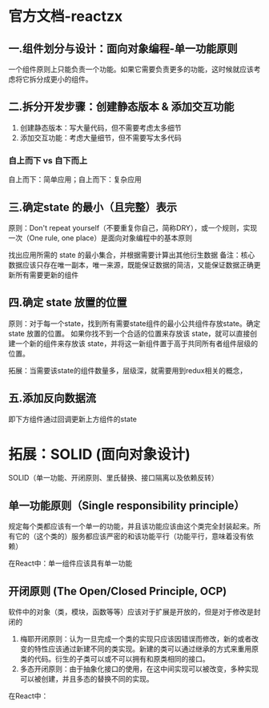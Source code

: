 # 官方文档-reactzx

## 一.组件划分与设计：面向对象编程-单一功能原则
一个组件原则上只能负责一个功能。如果它需要负责更多的功能，这时候就应该考虑将它拆分成更小的组件。

## 二.拆分开发步骤：创建静态版本 & 添加交互功能
1. 创建静态版本：写大量代码，但不需要考虑太多细节
2. 添加交互功能：考虑大量细节，但不需要写太多代码

### 自上而下 vs 自下而上
自上而下：简单应用；自上而下：复杂应用

## 三.确定state 的最小（且完整）表示
原则：Don't repeat yourself（不要重复你自己，简称DRY），或一个规则，实现一次（One rule, one place）是面向对象编程中的基本原则

找出应用所需的 state 的最小集合，并根据需要计算出其他衍生数据
备注：核心数据应该只存在唯一副本，唯一来源，既能保证数据的简洁，又能保证数据正确更新所有需要更新的组件

## 四.确定 state 放置的位置
原则：对于每一个state，找到所有需要state组件的最小公共组件存放state。确定 state 放置的位置。
如果你找不到一个合适的位置来存放该 state，就可以直接创建一个新的组件来存放该 state，并将这一新组件置于高于共同所有者组件层级的位置。

拓展：当需要该state的组件数量多，层级深，就需要用到redux相关的概念，

## 五.添加反向数据流
即下方组件通过回调更新上方组件的state


# 拓展：SOLID (面向对象设计)
SOLID（单一功能、开闭原则、里氏替换、接口隔离以及依赖反转）

## 单一功能原则（Single responsibility principle）
规定每个类都应该有一个单一的功能，并且该功能应该由这个类完全封装起来。所有它的（这个类的）服务都应该严密的和该功能平行（功能平行，意味着没有依赖）

在React中：单一组件应该具有单一功能

## 开闭原则 (The Open/Closed Principle, OCP) 
软件中的对象（类，模块，函数等等）应该对于扩展是开放的，但是对于修改是封闭的

1. 梅耶开闭原则：认为一旦完成一个类的实现只应该因错误而修改，新的或者改变的特性应该通过新建不同的类实现。新建的类可以通过继承的方式来重用原类的代码。衍生的子类可以或不可以拥有和原类相同的接口。
2. 多态开闭原则：由于抽象化接口的使用，在这中间实现可以被改变，多种实现可以被创建，并且多态的替换不同的实现。

在React中：
